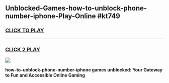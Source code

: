 
## Unblocked-Games-how-to-unblock-phone-number-iphone-Play-Online #kt749
<h3>
<a href="https://news.freeplayer.one?title=how-to-unblock-phone-number-iphone&ref=3">CLICK TO PLAY</a></h3>
<hr>

<h3>
<a href="https://news.freeplayer.one?title=how-to-unblock-phone-number-iphone&ref=3">CLICK 2 PLAY</a>
  
</h3>

<a href="https://news.freeplayer.one?title=how-to-unblock-phone-number-iphone&ref=3"><img src="https://clearcache.store/games.png"></a>


**how-to-unblock-phone-number-iphone games unblocked: Your Gateway to Fun and Accessible Online Gaming**
